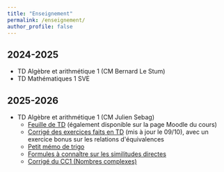 ```yaml
---
title: "Enseignement"
permalink: /enseignement/
author_profile: false
---
```


2024-2025
---------

* TD Algèbre et arithmétique 1 (CM Bernard Le Stum)
* TD Mathématiques 1 SVE

2025-2026
---------

* TD Algèbre et arithmétique 1 (CM Julien Sebag)
    * [Feuille de TD](/files/enseignement/ar1-2025.pdf) (également disponible sur la page Moodle du cours)
    * [Corrigé des exercices faits en TD](/files/enseignement/ar1-2025-solution.pdf) (mis à jour le 09/10), avec un exercice bonus sur les relations d'équivalences
    * [Petit mémo de trigo](/files/enseignement/trigo.pdf)
    * [Formules à connaître sur les similitudes directes](/files/enseignement/similitudes.pdf)
    * [Corrigé du CC1 (Nombres complexes)](/files/enseignement/ar1-cc1.pdf)

<!--* TD Mathématiques 1 SVE ([Page Moodle de l'UE](https://foad.univ-rennes.fr/enrol/index.php?id=14623))-->
